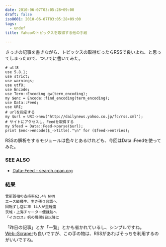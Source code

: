 ```yaml
---
date: 2010-06-07T03:05:28+09:00
draft: false
iso8601: 2010-06-07T03:05:28+09:00
tags:
  - undef
title: Yahooのトピックスを取得する他の手段

---
```


さっきの記事を書きながら、トピックスの取得だったらRSSで良いよね、と思ってしまったので、ついでに書いてみた。

```text
# utf8
use 5.8.1;
use strict;
use warnings;
use utf8;
use Encode;
use Term::Encoding qw(term_encoding);
my $enc = Encode::find_encoding(term_encoding);
use Data::Feed;
use URI;
# urlを指定する
my $url = URI->new('http://dailynews.yahoo.co.jp/fc/rss.xml');
# サイトにアクセスし、Feedを取得する
my $feed = Data::Feed->parse($url);
print $enc->encode($_->title)."\n" for ($feed->entries);
```

RSSの解析をするモジュールは色々とあるけれども、今回はData::Feedを使ってみた。

### SEE ALSO

- [Data::Feed - search.cpan.org](http://search.cpan.org/dist/Data-Feed/lib/Data/Feed.pm)

### 結果

```text
菅新首相の支持率62.4% NNN
エース級種牛、生き残り容認へ
回転ずし店に車 14人が重軽傷
茨城・上海チャーター便就航へ
「イカロス」帆の展開8日以降に
```

「昨日の記事」とか「一覧」とかも省かれているし、シンプルですね。  
[Web::Scraper](http://search.cpan.org/dist/Web-Scraper/lib/Web/Scraper.pm)も良いですが、この手の物は、RSSがあればそっちを利用するのがいいですね。
